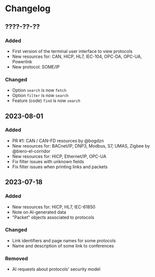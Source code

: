 Changelog
=========

## ????-??-??

### Added

- First version of the terminal user interface to view protocols
- New resources for: CAN, HICP, HL7, IEC-104, OPC-DA, OPC-UA, Powerlink
- New protocol: SOME/IP

### Changed

- Option `search` is now `fetch`
- Option `filter` is now `search`
- Feature (code) `find` is now `search`

## 2023-08-01

### Added

- PR #1: CAN / CAN-FD resources by @bogdzn
- New resources for: BACnet/IP, DNP3, Modbus, S7, UMAS, Zigbee by @biero-el-corridor
- New resources for: HICP, Ethernet/IP, OPC-UA
- Fix filter issues with unknown fields
- Fix filter issues when printing links and packets

## 2023-07-18

### Added

- New resources for: HICP, HL7, IEC-61850
- Note on AI-generated data
- "Packet" objects associated to protocols

### Changed

- Link identifiers and page names for some protocols
- Name and description of some link to conferences

### Removed

- AI requests about protocols' security model
